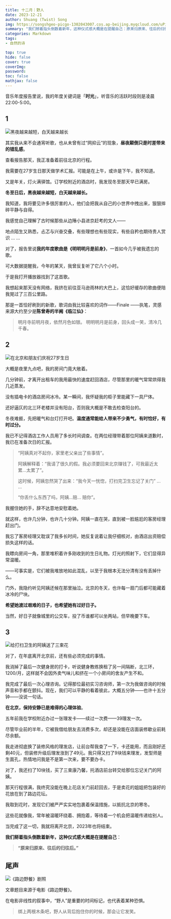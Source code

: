 ```yaml
---
title: 十二月｜野人
date: 2023-12-21
author: Shuang (Twist) Song
img: https://songshgeo-picgo-1302043007.cos.ap-beijing.myqcloud.com/uPic/y4Amax.png
summary: "我们掰着指头倒数着新年，这种仪式感大概是在提醒自己：原来归原来、往后的归往后。"
categories: Markdown
tags:
- 自然的诗

top: true
hide: false
cover: true
coverImg:
password:
toc: false
mathjax: false
---
```


音乐年度报告里说，我的年度关键词是「**时光**」，听音乐的活跃时段则是凌晨22:00-5:00。

## 1

![黑夜越来越短，白天越来越长](https://songshgeo-picgo-1302043007.cos.ap-beijing.myqcloud.com/uPic/IMG_6572.jpeg)

其实我从来不会通宵听歌，也从未曾有过“网抑云”的现象，**昼夜颠倒只是时差带来的错乱感**。

查看报告那天，我正准备着前往北京的行程。

我需要在27岁生日那天做学术汇报。可能是在上午，或许是下午，我不知道。

又是年关，灯火满驿馆。订学校附近的酒店时，我发现冬至那天早已满房。

**冬至日后，黑夜越来越短，白天越来越长。**

我知道，我将要见许多很厉害的人，他们会把我从自己的小世界中拽出来，狠狠摔碎平静与自得。

我感觉自己理解了古时候那些从边陲小县进京赶考的文人——

地点陌生又熟悉，忐忑与兴奋交叠，有些理想也有些现实，有些自矜也期待贵人赏识 ... ...

对了，报告里说**我的年度歌曲是《明明明月是前身》**，一首如今几乎被我遗忘的歌。

可大数据提醒我，今年的某天，我曾反复听了它八个小时。

于是我打开播放器找到了这首歌。

我想起来那天没有网络，我挤在前往亚马逊雨林的大巴上，这恰好缓存的歌曲便陪我晃过了三百公里路。

那是一首恰好刷到的新歌，歌词由我比较喜欢的词作——Finale ——执笔，灵感来源大约至少是**陈曾寿的半阙《临江仙》**：

> 明月寺前明月夜，依然月色如银。
> 明明明月是前身，回头成一笑，清冷几千春。

## 2

![在北京和朋友们庆祝27岁生日](https://songshgeo-picgo-1302043007.cos.ap-beijing.myqcloud.com/uPic/2294db2da8800d01afbe35ed34a54cf8.jpeg)

大概是夜里九点吧，我的房间门竟大敞着。

几分钟前，才离开出租车的我用最快的速度赶回酒店，尽管那里的暖气常常烘得我几近蒸发。

没有插电卡的酒店房间冰冷。某一瞬间，我怀疑我的柜子里能藏下一具尸体。

还好逼仄的北三环老楼并没有阳台，否则我大概是不敢去检查阳台的。

冬夜难捱，先把暖气和台灯打开吧。**温度通常能给人带来不少勇气，有时恰好，有时过分。**

我已不记得酒店工作人员用了多长时间调查。在两位经理带着那位阿姨来道歉时，我已在准备次日的汇报。

> “阿姨真对不起你，家里老父亲出了些事情”。
> 
> 阿姨解释着：“我请了很久的假。我必须要回来北京赚钱了，可我最近太累...太累了”。
> 
> 这时候，阿姨忽然哭了出来：“我今天一恍惚，打扫完卫生忘记了关门” ... ... 
> 
> “你丢什么东西了吗，阿姨...赔... 赔你”。

我握住她的手，辞不达意地安慰着她。

就这样，也许几分钟，也许几十分钟。阿姨一直在哭，直到被一脸尴尬的客房经理赶出门。

我忘了客房经理又耽误了我多长时间，她反复说着让我仔细核对，由酒店出资赔偿损失这样的话。

我瞟向房间一角，那里堆积着许多刚收到的生日礼物。灯光的照射下，它们显得异常温暖。

——可事实是，它们被我堆放地如此混乱，以至于我根本无法分清有没有丢掉什么。

门外，我隐约听见阿姨还候在那里抽泣。北京的冬天，也许每一扇门后都可能藏着冰冷的尸块。

**希望她渡过艰难的日子，也希望她有过好日子。**

当然，好日子就像城里的公交车，投了币谁都可以坐两站，但早晚要下车。

## 3

![给打扫卫生的阿姨送了三束花](https://songshgeo-picgo-1302043007.cos.ap-beijing.myqcloud.com/uPic/AC01FE42-A6EE-4614-BF29-151A232B1A10_1_105_c.jpeg)

对了，在年底离开北京前，还有些必须完成的事情。

我消掉了最后一次健身房的打卡，听说健身教练换租了另一间隔断，北三环，1200/月，这样就不会因外卖气味儿和挤在一个小房间的舍友产生不和。

我完成了最后一次心理咨询。记得那位最初实习咨询师，第一次为我做咨询的时候声音和手都在颤抖。现在，我们可以平静的看着彼此，大概五分钟——也许十五分钟——没说一句话。

**在北京，保持安静已是难得的心理体验**。

五年前我在学校附近办过一张理发卡——续过一次费——39理发一次。

尽管毕业前的半年，它被我借给朋友去消费多次，却还是没能在店面装修歇业前耗尽余额。

我走进彻底换了装修风格的理发店，让前台帮我查了一下，卡还能用，而且刚好还剩40元，但装修升级后理发涨到了49元。我只得又扫了9块钱来理发，发型师是生面孔，热情地问我是不是第一次来，要不要办卡。

对了，我还扫了10块钱，买了三束康乃馨，托酒店前台转交给那位忘记关门的阿姨。

那天行程很满，我终究没能在晚上花店关门前赶回去，于是卖花的姐姐把包装好的花放在到了路边花坛。

我取到花时，发现它们被严严实实地包裹着保温措施，以抵抗北京的寒冬。

这些花就像我，常年被温暖环绕着、拥抱着，等待着一个机会把温暖传递给别人。

当完成了这一切，我就将离开北京，2023年也将结束。

**我们掰着指头倒数着新年，这种仪式感大概是在提醒自己**：

> **“原来归原来、往后的归往后。”**

## 尾声

![《路边野餐》剧照](https://songshgeo-picgo-1302043007.cos.ap-beijing.myqcloud.com/uPic/y4Amax.png)

文章题目来源于电影《路边野餐》。

在电影非线性的叙事中，“野人”是重要的时间标记，也代表着某种恐惧。

> 绑上两根木条吧，野人从背后抱住你的时候，那会让它发笑。
